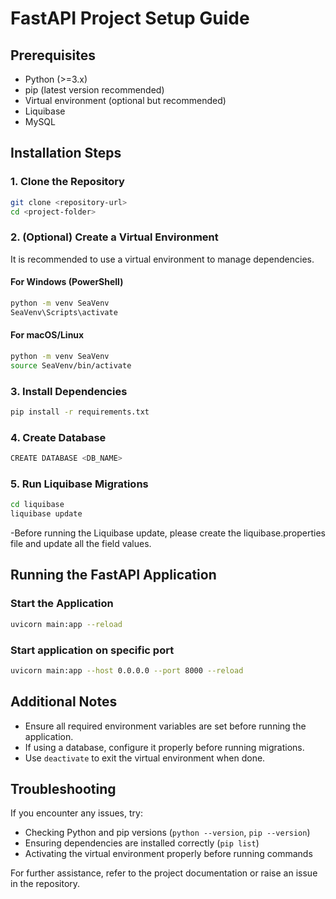 # FastAPI Project Setup Guide

## Prerequisites
- Python (>=3.x)
- pip (latest version recommended)
- Virtual environment (optional but recommended)
- Liquibase
- MySQL

## Installation Steps

### 1. Clone the Repository
```sh
git clone <repository-url>
cd <project-folder>
```

### 2. (Optional) Create a Virtual Environment
It is recommended to use a virtual environment to manage dependencies.

#### For Windows (PowerShell)
```sh
python -m venv SeaVenv
SeaVenv\Scripts\activate
```

#### For macOS/Linux
```sh
python -m venv SeaVenv
source SeaVenv/bin/activate
```

### 3. Install Dependencies
```sh
pip install -r requirements.txt
```
### 4. Create Database
```sh
CREATE DATABASE <DB_NAME>
```

### 5. Run Liquibase Migrations
```sh
cd liquibase
liquibase update
```
-Before running the Liquibase update, please create the liquibase.properties file and update all the field values.

## Running the FastAPI Application

### Start the Application
```sh
uvicorn main:app --reload
```

### Start application on specific port
```sh
uvicorn main:app --host 0.0.0.0 --port 8000 --reload
```

## Additional Notes
- Ensure all required environment variables are set before running the application.
- If using a database, configure it properly before running migrations.
- Use `deactivate` to exit the virtual environment when done.

## Troubleshooting
If you encounter any issues, try:
- Checking Python and pip versions (`python --version`, `pip --version`)
- Ensuring dependencies are installed correctly (`pip list`)
- Activating the virtual environment properly before running commands

For further assistance, refer to the project documentation or raise an issue in the repository.
